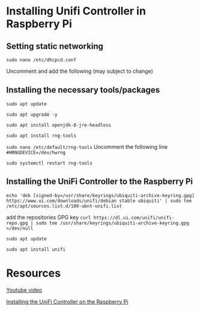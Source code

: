 
# Installing Unifi Controller in Raspberry Pi

## Setting static networking

`sudo nano /etc/dhcpcd.conf`

Uncomment and add the following (may subject to change)



## Installing the necessary tools/packages

`sudo apt update`

`sudo apt upgrade -y`

`sudo apt install openjdk-8-jre-headless`

`sudo apt install rng-tools`

`sudo nano /etc/default/rng-tools`
Uncomment the following line `#HRNGDEVICE=/dev/hwrng`

`sudo systemctl restart rng-tools`

## Installing the UniFi Controller to the Raspberry Pi
`echo 'deb [signed-by=/usr/share/keyrings/ubiquiti-archive-keyring.gpg] https://www.ui.com/downloads/unifi/debian stable ubiquiti' | sudo tee /etc/apt/sources.list.d/100-ubnt-unifi.list`

add the repositories GPG key
`curl https://dl.ui.com/unifi/unifi-repo.gpg | sudo tee /usr/share/keyrings/ubiquiti-archive-keyring.gpg >/dev/null`

`sudo apt update`

`sudo apt install unifi`

# Resources

[Youtube video](https://www.youtube.com/watch?v=rIrveJGPFrM)

[Installing the UniFi Controller on the Raspberry Pi](https://pimylifeup.com/rasberry-pi-unifi/)